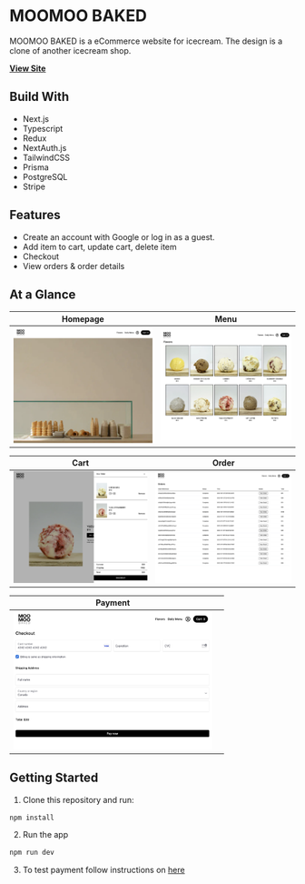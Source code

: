 # MOOMOO BAKED

MOOMOO BAKED is a eCommerce website for icecream. The design is a clone of another icecream shop.

**[View Site](https://moomoobaked.vercel.app)**

## Build With

- Next.js
- Typescript
- Redux
- NextAuth.js
- TailwindCSS
- Prisma
- PostgreSQL
- Stripe

## Features

- Create an account with Google or log in as a guest.
- Add item to cart, update cart, delete item
- Checkout
- View orders & order details

## At a Glance

|                     Homepage                     |                       Menu                       |
| :----------------------------------------------: | :----------------------------------------------: |
| <img src="/public/images/moo-1.png" width="350"> | <img src="/public/images/moo-2.png" width="350"> |

|                       Cart                       |                      Order                       |
| :----------------------------------------------: | :----------------------------------------------: |
| <img src="/public/images/moo-4.png" width="350"> | <img src="/public/images/moo-5.png" width="350"> |

|                     Payment                      |     |
| :----------------------------------------------: | :-: |
| <img src="/public/images/moo-6.png" width="350"> |     |

## Getting Started

1. Clone this repository and run:

```bash
npm install
```

2. Run the app

```bash
npm run dev
```

3. To test payment follow instructions on [here](https://stripe.com/docs/testing)
